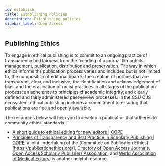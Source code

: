 ```yaml
---
id: establish
title: Establishing Policies
description: Establishing policies
sidebar_label: Open Access
---
```

## Publishing Ethics

To engage in ethical publishing is to commit to an ongoing practice of transparency and fairness from the founding of a journal through its management, publication, distribution and preservation. The way in which ethics informs the publication process varies and includes, but is not limited to, the composition of editorial boards; the creation of policies that are transparent, clear, and inclusive; the identification and acknowledgement of bias, and the eradication of racist practices in all stages of the publication process; an adherence to principles of academic integrity; and clearly defined and fairly administered peer-review processes. In the CSU OJS ecosystem, ethical publishing includes a commitment to ensuring that publications are free and openly available.

The resources below will help you to develop a publication that adheres to community ethical standards.

- [A short guide to ethical editing for new editors | COPE](https://publicationethics.org/resources/guidelines-new/short-guide-ethical-editing-new-editors)
- [Principles of Transparency and Best Practice in Scholarly Publishing | COPE](https://publicationethics.org/resources/guidelines-new/principles-transparency-and-best-practice-scholarly-publishing), a joint undertaking of the (Committee on Publication Ethics)[https://publicationethics.org/], [Directory of Open Access Journals](https://doaj.org/), [Open Access Scholarly Publishers Association](https://oaspa.org/), and [World Association of Medical Editors](http://www.wame.org), is another helpful resource.

